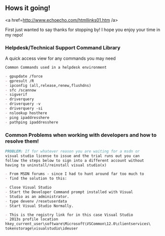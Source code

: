 ## Hows it going!
<a href=http://www.echoecho.com/htmllinks01.htm /a>

First just wanted to say thanks for stopping by! I hope you enjoy your time in my repo!

### Helpdesk/Technical Support Command Library

A quick access view for any commands you may need

```markdown
Common Commands used in a helpdesk environment

- gpupdate /force
- gpresult /R
- ipconfig (all,release,renew,flushdns)
- sfc /scannow
- sigverif
- driverquery
- driverquery -v
- driverquery -si
- nslookup hosthere
- ping ipaddresshere
- pathping ipaddresshere

```

### Common Problems when working with developers and how to resolve them!

```markdown
PROBLEM: If for whatever reason you are waiting for a msdn or 
visual studio license to issue and the trial runs out you can
follow the steps below to sign into a different account without
having to uninstall/reinstall visual studio(x)

- From MSDN forums - since I had to hunt around far too much to 
- find the solution to this:

- Close Visual Studio
- Start the Developer Command prompt installed with Visual 
- Studio as an administrator.
- type devenv /resetuserdata
- Start Visual Studio Normally.

- This is the registry link for in this case Visual Studio 
- 2013s profile location
hkey_current_user\software\Microsoft\VSCommon\12.0\clientservices\
tokenstorage\visualstudio\ideuser
```
